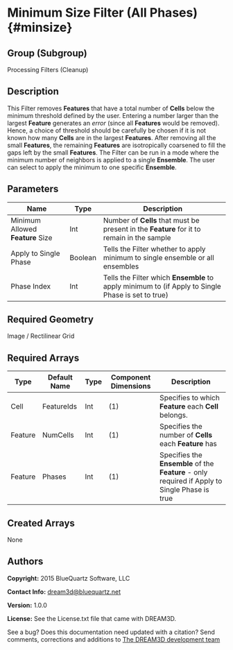 Minimum Size Filter (All Phases) {#minsize}
=============

## Group (Subgroup) ##
Processing Filters (Cleanup)

## Description ##
This Filter removes **Features** that have a total number of **Cells** below the minimum threshold defined by the user. Entering a number larger than the largest **Feature** generates an _error_ (since all **Features** would be removed). Hence, a choice of threshold should be carefully be chosen if it is not known how many **Cells** are in the largest **Features**. After removing all the small **Features**, the remaining **Features** are isotropically coarsened to fill the gaps left by the small **Features**.
The Filter can be run in a mode where the minimum number of neighbors is applied to a single **Ensemble**.  The user can select to apply the minimum to one specific **Ensemble**.

## Parameters ##
| Name | Type | Description |
|------|------|-------------|
| Minimum Allowed **Feature** Size | Int | Number of **Cells** that must be present in the **Feature** for it to remain in the sample |
| Apply to Single Phase | Boolean | Tells the Filter whether to apply minimum to single ensemble or all ensembles |
| Phase Index | Int | Tells the Filter which **Ensemble** to apply minimum to (if Apply to Single Phase is set to true) |

## Required Geometry ##
Image / Rectilinear Grid

## Required Arrays ##
| Type | Default Name | Type | Component Dimensions | Description |
|------|--------------|-------------|---------|-----|
| Cell | FeatureIds | Int | (1) | Specifies to which **Feature** each **Cell** belongs. |
| Feature | NumCells | Int | (1) | Specifies the number of **Cells** each **Feature** has |
| Feature | Phases | Int | (1) | Specifies the **Ensemble** of the **Feature** - only required if Apply to Single Phase is true  |

## Created Arrays ##
None

## Authors ##
**Copyright:** 2015 BlueQuartz Software, LLC

**Contact Info:** dream3d@bluequartz.net

**Version:** 1.0.0

**License:**  See the License.txt file that came with DREAM3D.




See a bug? Does this documentation need updated with a citation? Send comments, corrections and additions to [The DREAM3D development team](mailto:dream3d@bluequartz.net?subject=Documentation%20Correction)

